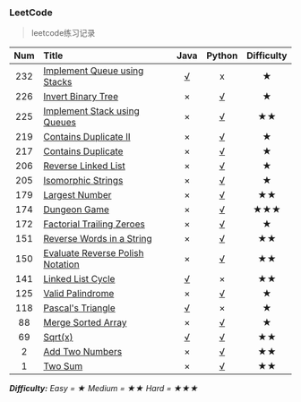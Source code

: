 ### LeetCode
> leetcode练习记录

| Num  | Title                                   |                Java                 |                  Python                  | Difficulty |
| :--: | :-------------------------------------- | :---------------------------------: | :--------------------------------------: | :--------: |
| 232  | [Implement Queue using Stacks][232]     | [√](./java/leetcode/src/LC232.java) |                    x                     |     ★      |
| 226  | [Invert Binary Tree][226]               |                  ×                  | [√](./python/226_Invert_Binary_Tree.py)  |     ★      |
| 225  | [Implement Stack using Queues][225]     |                  ×                  | [√](./python/225_Implement_Stack_using_Queues.py) |     ★★     |
| 219  | [Contains Duplicate II][219]            |                  ×                  | [√](./python/219_Contains_Duplicate_II.py) |     ★      |
| 217  | [Contains Duplicate][217]               |                  ×                  | [√](./python/217_Contains_Duplicate.py)  |     ★      |
| 206  | [Reverse Linked List][206]              |                  ×                  | [√](./python/206_Reverse_Linked_List.py) |     ★      |
| 205  | [Isomorphic Strings][205]               |                  ×                  | [√](./python/205_Isomorphic_Strings.py)  |     ★      |
| 179  | [Largest Number][179]                   |                  ×                  |   [√](./python/179_Largest_Number.py)    |     ★★     |
| 174  | [Dungeon Game][174]                     |                  ×                  |    [√](./python/174_Dungeon_Game.py)     |    ★★★     |
| 172  | [Factorial Trailing Zeroes][172]        |                  ×                  | [√](./python/172_Factorial_Trailing_Zeroes.py) |     ★      |
| 151  | [Reverse Words in a String][151]        |                  ×                  | [√](./python/151_Reverse_Words_in_a_String.py) |     ★★     |
| 150  | [Evaluate Reverse Polish Notation][150] |                  ×                  | [√](./python/150_Evaluate_Reverse_Polish_Notation.py) |     ★★     |
| 141  | [Linked List Cycle][141]                | [√](./java/leetcode/src/LC141.java) |                    ×                     |     ★★     |
| 125  | [Valid Palindrome][125]                 |                  ×                  |  [√](./python/125_Valid_Palindrome.py)   |     ★      |
| 118  | [Pascal's Triangle][118]                | [√](./java/leetcode/src/LC118.java) |                    ×                     |     ★      |
|  88  | [Merge Sorted Array][88]                |                  ×                  |  [√](./python/88_Merge_Sorted_Array.py)  |     ★      |
|  69  | [Sqrt(x)][69]                           | [√](./java/leetcode/src/LC069.java) |        [√](./python/69_Sqrt_x.py)        |     ★★     |
|  2   | [Add Two Numbers][2]                    |                  ×                  |    [√](./python/2_Add_Two_Numbers.py)    |     ★★     |
|  1   | [Two Sum][1]                            |                  ×                  |        [√](./python/1_Two_Sum.py)        |     ★★     |

***Difficulty:*** *Easy = ★  Medium = ★★  Hard = ★★★*

[1]:https://leetcode.com/problems/two-sum/
[2]:https://leetcode.com/problems/add-two-numbers/
[69]:https://oj.leetcode.com/problems/sqrtx/
[88]:https://leetcode.com/problems/merge-sorted-array/
[118]:https://leetcode.com/problems/pascals-triangle/description/
[125]:https://leetcode.com/problems/valid-palindrome/
[141]:https://oj.leetcode.com/problems/linked-list-cycle/
[150]:https://oj.leetcode.com/problems/evaluate-reverse-polish-notation/
[151]:https://oj.leetcode.com/problems/reverse-words-in-a-string/
[172]:https://leetcode.com/problems/factorial-trailing-zeroes/
[174]:https://oj.leetcode.com/problems/dungeon-game/
[179]:https://oj.leetcode.com/problems/largest-number/
[205]:https://leetcode.com/problems/isomorphic-strings/
[206]:https://leetcode.com/problems/reverse-linked-list/
[217]:https://leetcode.com/problems/contains-duplicate/
[219]:https://leetcode.com/problems/contains-duplicate-ii/
[225]:https://leetcode.com/problems/implement-stack-using-queues/
[226]:https://leetcode.com/problems/invert-binary-tree/
[232]:https://leetcode.com/problems/implement-queue-using-stacks/description/

